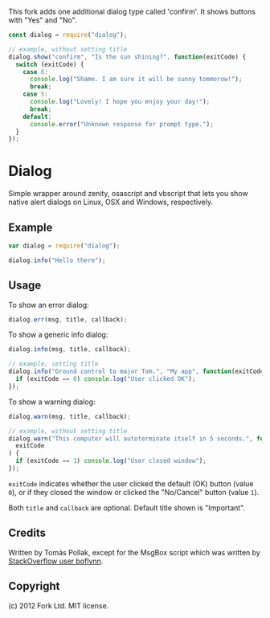 This fork adds one additional dialog type called 'confirm'.
It shows buttons with "Yes" and "No".

```javascript
const dialog = require("dialog");

// example, without setting title
dialog.show("confirm", "Is the sun shining?", function(exitCode) {
  switch (exitCode) {
    case 6:
      console.log("Shame. I am sure it will be sunny tommorow!");
      break;
    case 5:
      console.log("Lovely! I hope you enjoy your day!");
      break;
    default:
      console.error("Unknown response for prompt type.");
  }
});
```

# Dialog

Simple wrapper around zenity, osascript and vbscript that lets you
show native alert dialogs on Linux, OSX and Windows, respectively.

## Example

```js
var dialog = require("dialog");

dialog.info("Hello there");
```

## Usage

To show an error dialog:

```js
dialog.err(msg, title, callback);
```

To show a generic info dialog:

```js
dialog.info(msg, title, callback);

// example, setting title
dialog.info("Ground control to major Tom.", "My app", function(exitCode) {
  if (exitCode == 0) console.log("User clicked OK");
});
```

To show a warning dialog:

```js
dialog.warn(msg, title, callback);

// example, without setting title
dialog.warn("This computer will autoterminate itself in 5 seconds.", function(
  exitCode
) {
  if (exitCode == 1) console.log("User closed window");
});
```

`exitCode` indicates whether the user clicked the default (OK) button (value `0`), or if they closed the window or clicked the "No/Cancel" button (value `1`).

Both `title` and `callback` are optional. Default title shown is "Important".

## Credits

Written by Tomás Pollak, except for the MsgBox script which was written by
[StackOverflow user boflynn](http://stackoverflow.com/a/774197).

## Copyright

(c) 2012 Fork Ltd. MIT license.
